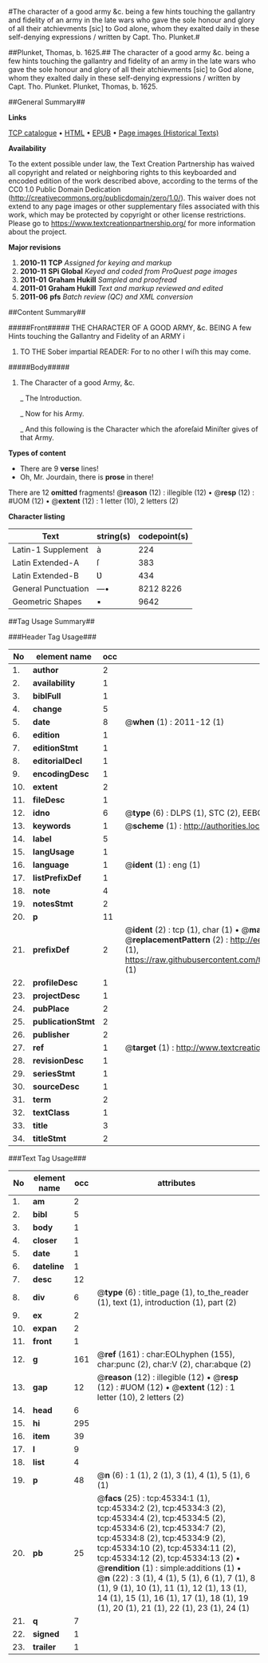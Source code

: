 #The character of a good army &c. being a few hints touching the gallantry and fidelity of an army in the late wars who gave the sole honour and glory of all their atchievments [sic] to God alone, whom they exalted daily in these self-denying expressions / written by Capt. Tho. Plunket.#

##Plunket, Thomas, b. 1625.##
The character of a good army &c. being a few hints touching the gallantry and fidelity of an army in the late wars who gave the sole honour and glory of all their atchievments [sic] to God alone, whom they exalted daily in these self-denying expressions / written by Capt. Tho. Plunket.
Plunket, Thomas, b. 1625.

##General Summary##

**Links**

[TCP catalogue](http://www.ota.ox.ac.uk/tcp/)  • 
[HTML](http://tei.it.ox.ac.uk/tcp/Texts-HTML/free/A55/A55189.html)  • 
[EPUB](http://tei.it.ox.ac.uk/tcp/Texts-EPUB/free/A55/A55189.epub) • 
[Page images (Historical Texts)](https://historicaltexts.jisc.ac.uk/eebo-10594941e)

**Availability**

To the extent possible under law, the Text Creation Partnership has waived all copyright and related or neighboring rights to this keyboarded and encoded edition of the work described above, according to the terms of the CC0 1.0 Public Domain Dedication (http://creativecommons.org/publicdomain/zero/1.0/). This waiver does not extend to any page images or other supplementary files associated with this work, which may be protected by copyright or other license restrictions. Please go to https://www.textcreationpartnership.org/ for more information about the project.

**Major revisions**

1. __2010-11__ __TCP__ *Assigned for keying and markup*
1. __2010-11__ __SPi Global__ *Keyed and coded from ProQuest page images*
1. __2011-01__ __Graham Hukill__ *Sampled and proofread*
1. __2011-01__ __Graham Hukill__ *Text and markup reviewed and edited*
1. __2011-06__ __pfs__ *Batch review (QC) and XML conversion*

##Content Summary##

#####Front#####
THE CHARACTER OF A GOOD ARMY, &c. BEING A few Hints touching the Gallantry and Fidelity of an ARMY i
1. TO THE Sober impartial READER: For to no other I wiſh this may come.

#####Body#####

1. The Character of a good Army, &c.

    _ The Introduction.

    _ Now for his Army.

    _ And this following is the Character which the aforeſaid Miniſter gives of that Army.

**Types of content**

  * There are 9 **verse** lines!
  * Oh, Mr. Jourdain, there is **prose** in there!

There are 12 **omitted** fragments! 
 @__reason__ (12) : illegible (12)  •  @__resp__ (12) : #UOM (12)  •  @__extent__ (12) : 1 letter (10), 2 letters (2)

**Character listing**


|Text|string(s)|codepoint(s)|
|---|---|---|
|Latin-1 Supplement|à|224|
|Latin Extended-A|ſ|383|
|Latin Extended-B|Ʋ|434|
|General Punctuation|—•|8212 8226|
|Geometric Shapes|▪|9642|

##Tag Usage Summary##

###Header Tag Usage###

|No|element name|occ|attributes|
|---|---|---|---|
|1.|__author__|2||
|2.|__availability__|1||
|3.|__biblFull__|1||
|4.|__change__|5||
|5.|__date__|8| @__when__ (1) : 2011-12 (1)|
|6.|__edition__|1||
|7.|__editionStmt__|1||
|8.|__editorialDecl__|1||
|9.|__encodingDesc__|1||
|10.|__extent__|2||
|11.|__fileDesc__|1||
|12.|__idno__|6| @__type__ (6) : DLPS (1), STC (2), EEBO-CITATION (1), OCLC (1), VID (1)|
|13.|__keywords__|1| @__scheme__ (1) : http://authorities.loc.gov/ (1)|
|14.|__label__|5||
|15.|__langUsage__|1||
|16.|__language__|1| @__ident__ (1) : eng (1)|
|17.|__listPrefixDef__|1||
|18.|__note__|4||
|19.|__notesStmt__|2||
|20.|__p__|11||
|21.|__prefixDef__|2| @__ident__ (2) : tcp (1), char (1)  •  @__matchPattern__ (2) : ([0-9\-]+):([0-9IVX]+) (1), (.+) (1)  •  @__replacementPattern__ (2) : http://eebo.chadwyck.com/downloadtiff?vid=$1&page=$2 (1), https://raw.githubusercontent.com/textcreationpartnership/Texts/master/tcpchars.xml#$1 (1)|
|22.|__profileDesc__|1||
|23.|__projectDesc__|1||
|24.|__pubPlace__|2||
|25.|__publicationStmt__|2||
|26.|__publisher__|2||
|27.|__ref__|1| @__target__ (1) : http://www.textcreationpartnership.org/docs/. (1)|
|28.|__revisionDesc__|1||
|29.|__seriesStmt__|1||
|30.|__sourceDesc__|1||
|31.|__term__|2||
|32.|__textClass__|1||
|33.|__title__|3||
|34.|__titleStmt__|2||


###Text Tag Usage###

|No|element name|occ|attributes|
|---|---|---|---|
|1.|__am__|2||
|2.|__bibl__|5||
|3.|__body__|1||
|4.|__closer__|1||
|5.|__date__|1||
|6.|__dateline__|1||
|7.|__desc__|12||
|8.|__div__|6| @__type__ (6) : title_page (1), to_the_reader (1), text (1), introduction (1), part (2)|
|9.|__ex__|2||
|10.|__expan__|2||
|11.|__front__|1||
|12.|__g__|161| @__ref__ (161) : char:EOLhyphen (155), char:punc (2), char:V (2), char:abque (2)|
|13.|__gap__|12| @__reason__ (12) : illegible (12)  •  @__resp__ (12) : #UOM (12)  •  @__extent__ (12) : 1 letter (10), 2 letters (2)|
|14.|__head__|6||
|15.|__hi__|295||
|16.|__item__|39||
|17.|__l__|9||
|18.|__list__|4||
|19.|__p__|48| @__n__ (6) : 1 (1), 2 (1), 3 (1), 4 (1), 5 (1), 6 (1)|
|20.|__pb__|25| @__facs__ (25) : tcp:45334:1 (1), tcp:45334:2 (2), tcp:45334:3 (2), tcp:45334:4 (2), tcp:45334:5 (2), tcp:45334:6 (2), tcp:45334:7 (2), tcp:45334:8 (2), tcp:45334:9 (2), tcp:45334:10 (2), tcp:45334:11 (2), tcp:45334:12 (2), tcp:45334:13 (2)  •  @__rendition__ (1) : simple:additions (1)  •  @__n__ (22) : 3 (1), 4 (1), 5 (1), 6 (1), 7 (1), 8 (1), 9 (1), 10 (1), 11 (1), 12 (1), 13 (1), 14 (1), 15 (1), 16 (1), 17 (1), 18 (1), 19 (1), 20 (1), 21 (1), 22 (1), 23 (1), 24 (1)|
|21.|__q__|7||
|22.|__signed__|1||
|23.|__trailer__|1||
